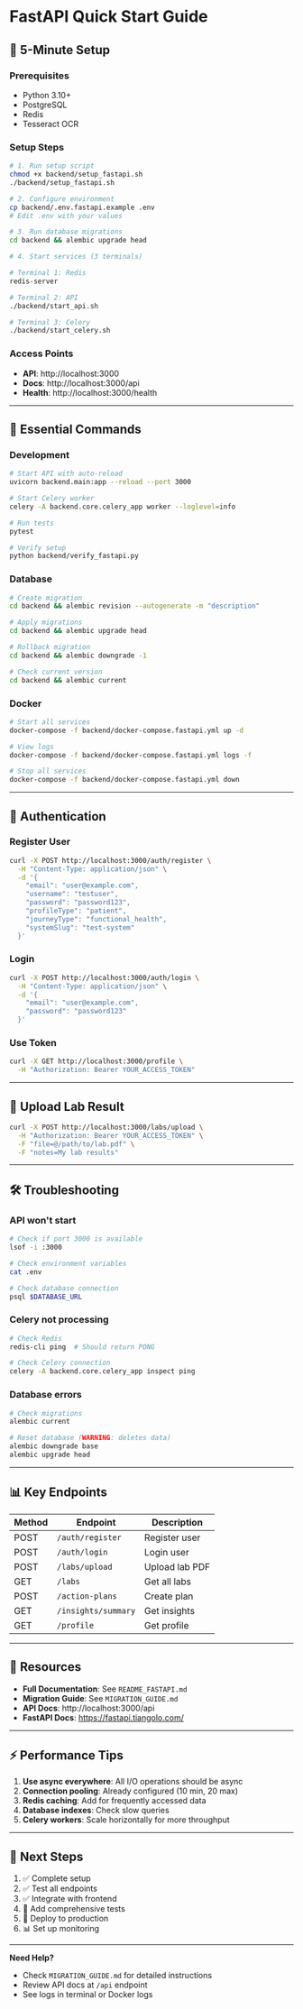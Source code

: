 # FastAPI Quick Start Guide

## 🚀 5-Minute Setup

### Prerequisites
- Python 3.10+
- PostgreSQL
- Redis
- Tesseract OCR

### Setup Steps

```bash
# 1. Run setup script
chmod +x backend/setup_fastapi.sh
./backend/setup_fastapi.sh

# 2. Configure environment
cp backend/.env.fastapi.example .env
# Edit .env with your values

# 3. Run database migrations
cd backend && alembic upgrade head

# 4. Start services (3 terminals)

# Terminal 1: Redis
redis-server

# Terminal 2: API
./backend/start_api.sh

# Terminal 3: Celery
./backend/start_celery.sh
```

### Access Points
- **API**: http://localhost:3000
- **Docs**: http://localhost:3000/api
- **Health**: http://localhost:3000/health

---

## 📝 Essential Commands

### Development
```bash
# Start API with auto-reload
uvicorn backend.main:app --reload --port 3000

# Start Celery worker
celery -A backend.core.celery_app worker --loglevel=info

# Run tests
pytest

# Verify setup
python backend/verify_fastapi.py
```

### Database
```bash
# Create migration
cd backend && alembic revision --autogenerate -m "description"

# Apply migrations
cd backend && alembic upgrade head

# Rollback migration
cd backend && alembic downgrade -1

# Check current version
cd backend && alembic current
```

### Docker
```bash
# Start all services
docker-compose -f backend/docker-compose.fastapi.yml up -d

# View logs
docker-compose -f backend/docker-compose.fastapi.yml logs -f

# Stop all services
docker-compose -f backend/docker-compose.fastapi.yml down
```

---

## 🔐 Authentication

### Register User
```bash
curl -X POST http://localhost:3000/auth/register \
  -H "Content-Type: application/json" \
  -d '{
    "email": "user@example.com",
    "username": "testuser",
    "password": "password123",
    "profileType": "patient",
    "journeyType": "functional_health",
    "systemSlug": "test-system"
  }'
```

### Login
```bash
curl -X POST http://localhost:3000/auth/login \
  -H "Content-Type: application/json" \
  -d '{
    "email": "user@example.com",
    "password": "password123"
  }'
```

### Use Token
```bash
curl -X GET http://localhost:3000/profile \
  -H "Authorization: Bearer YOUR_ACCESS_TOKEN"
```

---

## 📂 Upload Lab Result

```bash
curl -X POST http://localhost:3000/labs/upload \
  -H "Authorization: Bearer YOUR_ACCESS_TOKEN" \
  -F "file=@/path/to/lab.pdf" \
  -F "notes=My lab results"
```

---

## 🛠️ Troubleshooting

### API won't start
```bash
# Check if port 3000 is available
lsof -i :3000

# Check environment variables
cat .env

# Check database connection
psql $DATABASE_URL
```

### Celery not processing
```bash
# Check Redis
redis-cli ping  # Should return PONG

# Check Celery connection
celery -A backend.core.celery_app inspect ping
```

### Database errors
```bash
# Check migrations
alembic current

# Reset database (WARNING: deletes data)
alembic downgrade base
alembic upgrade head
```

---

## 📊 Key Endpoints

| Method | Endpoint | Description |
|--------|----------|-------------|
| POST | `/auth/register` | Register user |
| POST | `/auth/login` | Login user |
| POST | `/labs/upload` | Upload lab PDF |
| GET | `/labs` | Get all labs |
| POST | `/action-plans` | Create plan |
| GET | `/insights/summary` | Get insights |
| GET | `/profile` | Get profile |

---

## 🔗 Resources

- **Full Documentation**: See `README_FASTAPI.md`
- **Migration Guide**: See `MIGRATION_GUIDE.md`
- **API Docs**: http://localhost:3000/api
- **FastAPI Docs**: https://fastapi.tiangolo.com/

---

## ⚡ Performance Tips

1. **Use async everywhere**: All I/O operations should be async
2. **Connection pooling**: Already configured (10 min, 20 max)
3. **Redis caching**: Add for frequently accessed data
4. **Database indexes**: Check slow queries
5. **Celery workers**: Scale horizontally for more throughput

---

## 🎯 Next Steps

1. ✅ Complete setup
2. ✅ Test all endpoints
3. ✅ Integrate with frontend
4. 📝 Add comprehensive tests
5. 🚀 Deploy to production
6. 📊 Set up monitoring

---

**Need Help?**
- Check `MIGRATION_GUIDE.md` for detailed instructions
- Review API docs at `/api` endpoint
- See logs in terminal or Docker logs

